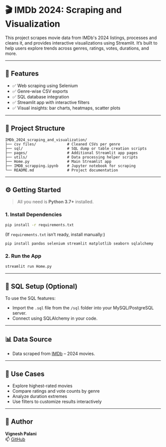 

# 🎬 IMDb 2024: Scraping and Visualization

This project scrapes movie data from IMDb's 2024 listings, processes and cleans it, and provides interactive visualizations using Streamlit. It’s built to help users explore trends across genres, ratings, votes, durations, and more.

---

## 🚀 Features

- ✅ Web scraping using Selenium
- ✅ Genre-wise CSV exports
- ✅ SQL database integration
- ✅ Streamlit app with interactive filters
- ✅ Visual insights: bar charts, heatmaps, scatter plots

---

## 📂 Project Structure

```
IMDb_2024_scraping_and_visualization/
├── csv files/              # Cleaned CSVs per genre
├── sql/                    # SQL dump or table creation scripts
├── pages/                  # Additional Streamlit app pages
├── utils/                  # Data processing helper scripts
├── Home.py                 # Main Streamlit app
├── IMDB_scrapping.ipynb    # Jupyter notebook for scraping
└── README.md               # Project documentation
```

---

## ⚙️ Getting Started

> All you need is **Python 3.7+** installed.

### 1. Install Dependencies

```bash
pip install -r requirements.txt
```

(If `requirements.txt` isn’t ready, install manually:)

```bash
pip install pandas selenium streamlit matplotlib seaborn sqlalchemy
```

### 2. Run the App

```bash
streamlit run Home.py
```

---

## 💾 SQL Setup (Optional)

To use the SQL features:

- Import the `.sql` file from the `/sql` folder into your MySQL/PostgreSQL server.
- Connect using SQLAlchemy in your code.

---

## 📊 Data Source

- Data scraped from [IMDb](https://www.imdb.com/) – 2024 movies.

---

## 📌 Use Cases

- Explore highest-rated movies
- Compare ratings and vote counts by genre
- Analyze duration extremes
- Use filters to customize results interactively

---

## 🙌 Author

**Vignesh Palani**  
📫 [GitHub](https://github.com/vigneshpalani3)
